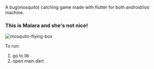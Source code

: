 A bug(mosquito) catching game made with flutter for both android/ios machine.

### This is Malara and she's not nice!
![mosquito-flying-box](https://github.com/Elprea/Catch-malara/assets/116543105/a1532fd7-8625-463e-9294-a9619e03e23f)

To run:
1. go to lib
2. open main.dart


